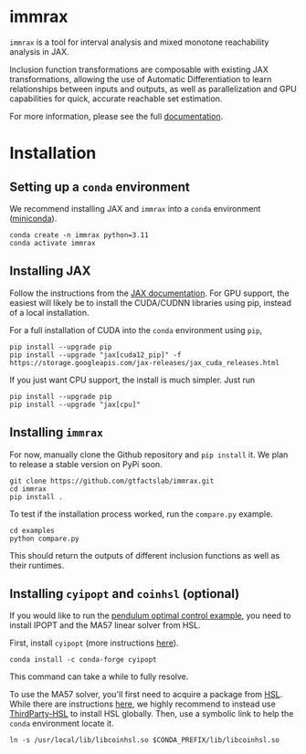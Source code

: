 # immrax
`immrax` is a tool for interval analysis and mixed monotone reachability analysis in JAX.

Inclusion function transformations are composable with existing JAX transformations, allowing the use of Automatic Differentiation to learn relationships between inputs and outputs, as well as parallelization and GPU capabilities for quick, accurate reachable set estimation.

For more information, please see the full [documentation](immrax.readthedocs.io).

# Installation

## Setting up a `conda` environment

We recommend installing JAX and `immrax` into a `conda` environment ([miniconda](https://docs.conda.io/projects/miniconda/en/latest/)).
```shell
conda create -n immrax python=3.11
conda activate immrax
```

## Installing JAX

Follow the instructions from the [JAX documentation](https://jax.readthedocs.io/en/latest/installation.html). For GPU support, the easiest will likely be to install the CUDA/CUDNN libraries using pip, instead of a local installation. 

For a full installation of CUDA into the `conda` environment using `pip`,
```shell
pip install --upgrade pip
pip install --upgrade "jax[cuda12_pip]" -f https://storage.googleapis.com/jax-releases/jax_cuda_releases.html
```

If you just want CPU support, the install is much simpler. Just run
```shell
pip install --upgrade pip
pip install --upgrade "jax[cpu]"
```

## Installing `immrax`

For now, manually clone the Github repository and `pip install` it. We plan to release a stable version on PyPi soon.

```shell
git clone https://github.com/gtfactslab/immrax.git
cd immrax
pip install .
```

To test if the installation process worked, run the `compare.py` example.

```shell
cd examples
python compare.py
```

This should return the outputs of different inclusion functions as well as their runtimes.

## Installing `cyipopt` and `coinhsl` (optional)

If you would like to run the [pendulum optimal control example](Pendulum), you need to install IPOPT and the MA57 linear solver from HSL.

First, install `cyipopt` (more instructions [here](https://cyipopt.readthedocs.io/en/stable/install.html)).
```shell
conda install -c conda-forge cyipopt
```
This command can take a while to fully resolve.

To use the MA57 solver, you'll first need to acquire a package from [HSL](https://www.hsl.rl.ac.uk/). While there are instructions [here](https://cyipopt.readthedocs.io/en/stable/install.html#conda-forge-binaries-with-hsl), we highly recommend to instead use [ThirdParty-HSL](https://github.com/coin-or-tools/ThirdParty-HSL) to install HSL globally. 
Then, use a symbolic link to help the `conda` environment locate it.
```shell
ln -s /usr/local/lib/libcoinhsl.so $CONDA_PREFIX/lib/libcoinhsl.so
```
